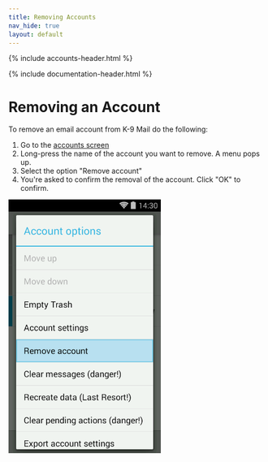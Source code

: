 ```yaml
---
title: Removing Accounts
nav_hide: true 
layout: default
---
```


{% include accounts-header.html %}

{% include documentation-header.html %}

# Removing an Account

To remove an email account from K-9 Mail do the following:

1. Go to the [accounts screen](/documentation/accounts/view.html)
1. Long-press the name of the account you want to remove. A menu pops up.
1. Select the option "Remove account"
1. You're asked to confirm the removal of the account. Click "OK" to confirm.

<img src="/assets/img/account_remove_account.png" width="300" alt="Account options - delete" />
